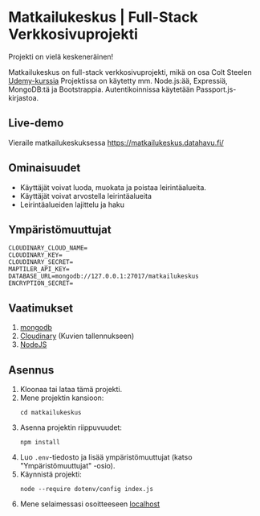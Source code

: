 # Matkailukeskus | Full-Stack Verkkosivuprojekti

Projekti on vielä keskeneräinen!

Matkailukeskus on full-stack verkkosivuprojekti, mikä on osa Colt Steelen [Udemy-kurssia](https://www.udemy.com/course/the-web-developer-bootcamp/?couponCode=24T1MT11625BROW)
Projektissa on käytetty mm. Node.js:ää, Expressiä, MongoDB:tä ja Bootstrappia. Autentikoinnissa käytetään Passport.js-kirjastoa.

## Live-demo
Vieraile matkailukeskuksessa https://matkailukeskus.datahavu.fi/


## Ominaisuudet
- Käyttäjät voivat luoda, muokata ja poistaa leirintäalueita.
- Käyttäjät voivat arvostella leirintäalueita
- Leirintäalueiden lajittelu ja haku

## Ympäristömuuttujat

    CLOUDINARY_CLOUD_NAME=
    CLOUDINARY_KEY=
    CLOUDINARY_SECRET=
    MAPTILER_API_KEY=
    DATABASE_URL=mongodb://127.0.0.1:27017/matkailukeskus
    ENCRYPTION_SECRET=

## Vaatimukset
1. [mongodb](https://www.mongodb.com/)
2. [Cloudinary](https://cloudinary.com/) (Kuvien tallennukseen)
3. [NodeJS](https://nodejs.org/)

## Asennus
1. Kloonaa tai lataa tämä projekti.
2. Mene projektin kansioon:
    ```
    cd matkailukeskus
    ```
3. Asenna projektin riippuvuudet:
    ```
    npm install
    ```
4. Luo `.env`-tiedosto ja lisää ympäristömuuttujat (katso "Ympäristömuuttujat" -osio).
5. Käynnistä projekti:
    ```
    node --require dotenv/config index.js
    ```
5. Mene selaimessasi osoitteeseen [localhost](http://localhost/)
